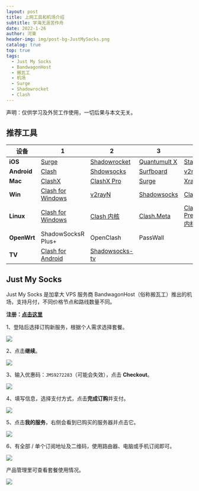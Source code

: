 ```yaml
---
layout: post
title: 上网工具和机场介绍
subtitle: 学海无涯苦作舟
date: 2022-1-26
author: 河東
header-img: img/post-bg-JustMySocks.png
catalog: true
top: true
tags:
  - Just My Socks
  - BandwagonHost
  - 搬瓦工
  - 机场
  - Surge
  - Shadowrocket
  - Clash
---
```


声明：仅供学习及外贸工作使用，一切后果与本文无关。

## 推荐工具

| 设备 |  1|2  |3  | 4 |
|---|---|---|---|---|
| **iOS** | [Surge](https://apps.apple.com/us/app/id1442620678) | [Shadowrocket](https://apps.apple.com/us/app/shadowrocket/id932747118)  | [Quantumult X](https://apps.apple.com/us/app/quantumult-x/id1443988620) | [Stash](https://apps.apple.com/us/app/stash-proxy-utility/id1596063349) |
| **Android** | [Clash](https://play.google.com/store/apps/details?id=com.github.kr328.clash)  | [Shdowsocks](https://play.google.com/store/apps/details?id=com.github.shadowsocks) | [Surfboard](https://play.google.com/store/apps/details?id=com.getsurfboard) | [v2rayNG](https://play.google.com/store/apps/details?id=com.v2ray.ang) |
| **Mac** | [ClashX](https://github.com/yichengchen/clashX/releases) |  [ClashX Pro](https://install.appcenter.ms/users/clashx/apps/clashx-pro/distribution_groups/public)  | [Surge](https://nssurge.com/)  | [XrayR](https://github.com/XrayR-project/XrayR/releases) |
| **Win** | [Clash for Windows](https://github.com/Fndroid/clash_for_windows_pkg/releases)  | [v2rayN](https://github.com/2dust/v2rayN/releases) |[Shadowsocks](https://github.com/shadowsocks/shadowsocks-windows/releases)  | [Clash.Mini](https://github.com/MetaCubeX/Clash.Mini/releases)|
| **Linux** | [Clash for Windows](https://github.com/Fndroid/clash_for_windows_pkg/releases)  | [Clash 内核](https://github.com/Dreamacro/clash/releases) | [Clash.Meta](https://github.com/MetaCubeX/Clash.Meta/releases) | [Clash Premium 内核](https://github.com/Dreamacro/clash/releases/tag/premium) |
| **OpenWrt** | ShadowSocksR Plus+ | OpenClash | PassWall |  |
|**TV**|[Clash for Android](https://github.com/Kr328/ClashForAndroid/releases)|[Shadowsocks-tv](https://github.com/shadowsocks/shadowsocks-android/releases)|||




## Just My Socks

Just My Socks 是加拿大 VPS 服务商 BandwagonHost（俗称搬瓦工）推出的机场，支持月付，不同价格节点和路线数量不同。

**注册：[点击这里](https://justmysocks.net/members/aff.php?aff=12029)**

1、登陆后选择订购新服务，根据个人需求选择套餐。

![](https://i.imgur.com/G0gKyok.png)

2、点击**继续**。

![](https://i.imgur.com/b8CjZzd.png)

3、输入优惠码：`JMS9272283`（可能会失效），点击 **Checkout**。

![](https://i.imgur.com/rUT5nEY.png)

4、填写信息，选择支付方式，点击**完成订购**并支付。

![](https://i.imgur.com/r81XVOD.png)

5、点击**我的服务**，右侧会看到已购买的服务器并点击它。

![](https://i.imgur.com/k9h53wz.png)

6、有全部 / 单个订阅地址及二维码，使用路由器、电脑或手机订阅即可。

![](https://i.imgur.com/ZDCJnFg.png)

产品管理里可查看套餐使用情况。

![](https://i.imgur.com/feBInBi.png)


